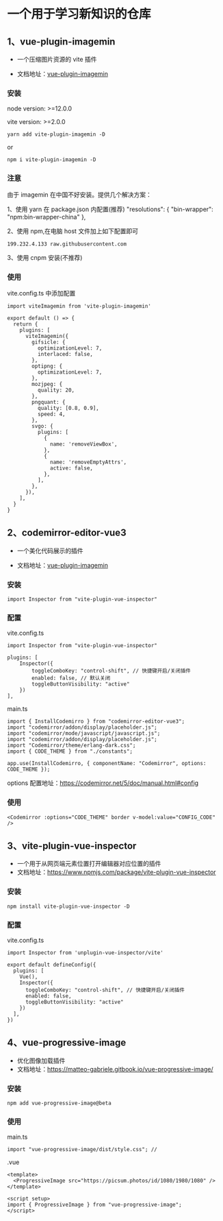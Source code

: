 # 一个用于学习新知识的仓库

## 1、vue-plugin-imagemin

- 一个压缩图片资源的 vite 插件

- 文档地址：[vue-plugin-imagemin](https://github.com/vbenjs/vite-plugin-imagemin/blob/main/README.zh_CN.md)

### 安装

node version: >=12.0.0

vite version: >=2.0.0

```
yarn add vite-plugin-imagemin -D
```

or

```
npm i vite-plugin-imagemin -D
```

### 注意

由于 imagemin 在中国不好安装。提供几个解决方案：

1、使用 yarn 在 package.json 内配置(推荐)
"resolutions": {
"bin-wrapper": "npm:bin-wrapper-china"
},

2、使用 npm,在电脑 host 文件加上如下配置即可

```
199.232.4.133 raw.githubusercontent.com
```

3、使用 cnpm 安装(不推荐)

### 使用

vite.config.ts 中添加配置

```
import viteImagemin from 'vite-plugin-imagemin'

export default () => {
  return {
    plugins: [
      viteImagemin({
        gifsicle: {
          optimizationLevel: 7,
          interlaced: false,
        },
        optipng: {
          optimizationLevel: 7,
        },
        mozjpeg: {
          quality: 20,
        },
        pngquant: {
          quality: [0.8, 0.9],
          speed: 4,
        },
        svgo: {
          plugins: [
            {
              name: 'removeViewBox',
            },
            {
              name: 'removeEmptyAttrs',
              active: false,
            },
          ],
        },
      }),
    ],
  }
}
```

## 2、codemirror-editor-vue3

- 一个美化代码展示的插件

- 文档地址：[vue-plugin-imagemin](https://github.com/vbenjs/vite-plugin-imagemin/blob/main/README.zh_CN.md)

### 安装

```
import Inspector from "vite-plugin-vue-inspector"
```

### 配置

vite.config.ts

```
import Inspector from "vite-plugin-vue-inspector"

plugins: [
    Inspector({
        toggleComboKey: "control-shift", // 快捷键开启/关闭插件
        enabled: false, // 默认关闭
        toggleButtonVisibility: "active"
    })
],
```

main.ts

```
import { InstallCodemirro } from "codemirror-editor-vue3";
import "codemirror/addon/display/placeholder.js";
import "codemirror/mode/javascript/javascript.js";
import "codemirror/addon/display/placeholder.js";
import "Codemirror/theme/erlang-dark.css";
import { CODE_THEME } from "./constants";

app.use(InstallCodemirro, { componentName: "Codemirror", options: CODE_THEME });
```

options 配置地址：https://codemirror.net/5/doc/manual.html#config

### 使用

```
<Codemirror :options="CODE_THEME" border v-model:value="CONFIG_CODE" />
```

## 3、vite-plugin-vue-inspector

- 一个用于从网页端元素位置打开编辑器对应位置的插件
- 文档地址：https://www.npmjs.com/package/vite-plugin-vue-inspector

### 安装

```
npm install vite-plugin-vue-inspector -D
```

### 配置

vite.config.ts

```
import Inspector from 'unplugin-vue-inspector/vite'

export default defineConfig({
  plugins: [
    Vue(),
    Inspector({
      toggleComboKey: "control-shift", // 快捷键开启/关闭插件
      enabled: false,
      toggleButtonVisibility: "active"
    })
  ],
})
```

## 4、vue-progressive-image

- 优化图像加载插件
- 文档地址：https://matteo-gabriele.gitbook.io/vue-progressive-image/

### 安装

```
npm add vue-progressive-image@beta
```

### 使用

main.ts

```
import "vue-progressive-image/dist/style.css"; //
```

.vue

```
<template>
  <ProgressiveImage src="https://picsum.photos/id/1080/1980/1080" />
</template>

<script setup>
import { ProgressiveImage } from "vue-progressive-image";
</script>
```